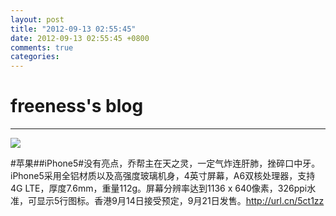 ```yaml
---
layout: post
title: "2012-09-13 02:55:45"
date: 2012-09-13 02:55:45 +0800
comments: true
categories: 
---
```


# freeness's blog

----------

![](http://okqmqrbgo.bkt.clouddn.com/201209130255451.jpg)

>
\#苹果\#\#iPhone5\#没有亮点，乔帮主在天之灵，一定气炸连肝肺，挫碎口中牙。iPhone5采用全铝材质以及高强度玻璃机身，4英寸屏幕，A6双核处理器，支持 4G LTE，厚度7.6mm，重量112g。屏幕分辨率达到1136 x 640像素，326ppi水准，可显示5行图标。香港9月14日接受预定，9月21日发售。http://url.cn/5ct1zz